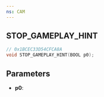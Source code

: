 ```yaml
---
ns: CAM
---
```

## STOP_GAMEPLAY_HINT

```c
// 0x1BCEC33D54CFCA8A
void STOP_GAMEPLAY_HINT(BOOL p0);
```

## Parameters
* **p0**:
